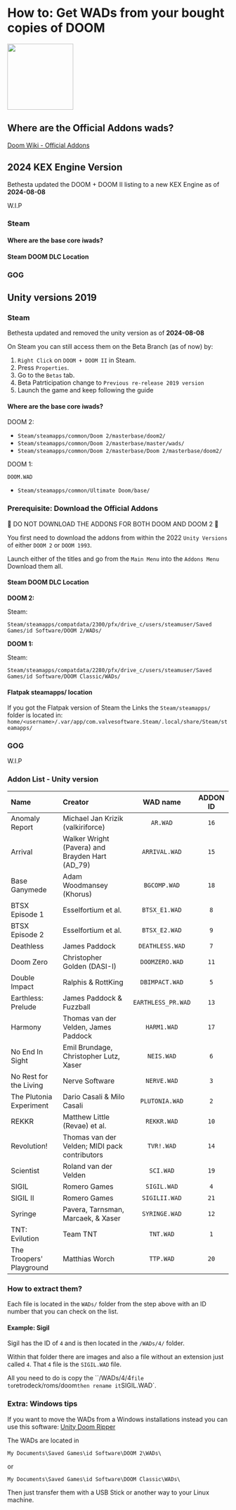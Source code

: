 # How to: Get WADs from your bought copies of DOOM

<img src="../../../wiki_images/logos/gzdoom-logo.png" width="150">

## Where are the Official Addons wads?

[Doom Wiki - Official Addons](https://doomwiki.org/wiki/Official_add-ons)

## 2024 KEX Engine Version

Bethesta updated the DOOM + DOOM II listing to a new KEX Engine as of **2024-08-08**

W.I.P

### Steam

#### Where are the base core iwads?

#### Steam DOOM DLC Location


### GOG



## Unity versions 2019

### Steam

Bethesta updated and removed the unity version as of **2024-08-08**

On Steam you can still access them on the Beta Branch (as of now) by:

1. `Right Click` on `DOOM + DOOM II` in Steam.
2. Press `Properties`.
3. Go to the `Betas` tab.
4. Beta Patrticipation change to `Previous re-release 2019 version`
5. Launch the game and keep following the guide


#### Where are the base core iwads?

DOOM 2:

- `Steam/steamapps/common/Doom 2/masterbase/doom2/`
- `Steam/steamapps/common/Doom 2/masterbase/master/wads/`
- `Steam/steamapps/common/Doom 2/masterbase/Doom 2/masterbase/doom2/`

DOOM 1:

`DOOM.WAD`

- `Steam/steamapps/common/Ultimate Doom/base/`


### Prerequisite: Download the Official Addons

🛑 DO NOT DOWNLOAD THE ADDONS FOR BOTH DOOM AND DOOM 2 🛑

You first need to download the addons from within the 2022 `Unity Versions` of either `DOOM 2` or `DOOM 1993`.

Launch either of the titles and go from the `Main Menu` into the `Addons Menu` Download them all.


#### Steam DOOM DLC Location

**DOOM 2:**

Steam:

`Steam/steamapps/compatdata/2300/pfx/drive_c/users/steamuser/Saved Games/id Software/DOOM 2/WADs/`

**DOOM 1:**

Steam:

`Steam/steamapps/compatdata/2280/pfx/drive_c/users/steamuser/Saved Games/id Software/DOOM Classic/WADs/`

#### Flatpak steamapps/ location

If you got the Flatpak version of Steam the Links the `Steam/steamapps/` folder is located in:<br>
`home/<username>/.var/app/com.valvesoftware.Steam/.local/share/Steam/steamapps/`

### GOG

W.I.P

### Addon List - Unity version

| Name                     |                      Creator                        |     WAD name         | ADDON ID |
| :---                     | :---                                                |        :---:         |  :---:   |
| Anomaly Report           |   Michael Jan Krizik (valkiriforce)                 |   `AR.WAD`           |  `16`    |
| Arrival                  |   Walker Wright (Pavera) and Brayden Hart (AD_79)   |   `ARRIVAL.WAD`      |  `15`    |
| Base Ganymede            |   Adam Woodmansey (Khorus)                          |   `BGCOMP.WAD`       |  `18`    |
| BTSX Episode 1           |   Esselfortium et al.                               |   `BTSX_E1.WAD`      |  `8`     |
| BTSX Episode 2           |   Esselfortium et al.                               |   `BTSX_E2.WAD`      |  `9`     |
| Deathless                |   James Paddock                                     |   `DEATHLESS.WAD`    |  `7`     |
| Doom Zero                |   Christopher Golden (DASI-I)                       |   `DOOMZERO.WAD`     |  `11`    |
| Double Impact            |   Ralphis & RottKing                                |   `DBIMPACT.WAD`     |  `5`     |
| Earthless: Prelude       |   James Paddock & Fuzzball                          |   `EARTHLESS_PR.WAD` |  `13`    |
| Harmony                  |   Thomas van der Velden, James Paddock              |   `HARM1.WAD`        |  `17`    |
| No End In Sight          |  Emil Brundage, Christopher Lutz, Xaser             |   `NEIS.WAD`         |  `6`     |
| No Rest for the Living   |   Nerve Software                                    |   `NERVE.WAD`        |  `3`     |
| The Plutonia Experiment  |   Dario Casali & Milo Casali                        |   `PLUTONIA.WAD`     |  `2`     |
| REKKR                    |   Matthew Little (Revae) et al.                     |   `REKKR.WAD`        |  `10`    |
| Revolution!              |   Thomas van der Velden; MIDI pack contributors     |   `TVR!.WAD`         |  `14`    |
| Scientist                |   Roland van der Velden                             |   `SCI.WAD`          |  `19`    |
| SIGIL                    |   Romero Games                                      |   `SIGIL.WAD`        |  `4`     |
| SIGIL II                 |   Romero Games                                      |   `SIGILII.WAD`      |  `21`    |
| Syringe                  |   Pavera, Tarnsman, Marcaek, & Xaser                |   `SYRINGE.WAD`      |  `12`    |
| TNT: Evilution           |   Team TNT                                          |   `TNT.WAD`          |  `1`     |
| The Troopers' Playground |   Matthias Worch                                    |   `TTP.WAD`          |  `20`    |

### How to extract them?

Each file is located in the `WADs/` folder from the step above with an ID number that you can check on the list.

#### Example: Sigil

Sigil has the ID of `4` and is then located in the `/WADs/4/` folder.

Within that folder there are images and also a file without an extension just called `4`.
That `4` file is the `SIGIL.WAD` file.

All you need to do is copy the ``/WADs/4/4` file to `retrodeck/roms/doom` then rename it `SIGIL.WAD`.


### Extra: Windows tips

If you want to move the WADs from a Windows installations instead you can use this software:
[Unity Doom Ripper](https://github.com/kevansevans/Unity-Doom-Ripper)

The WADs are located in

`My Documents\Saved Games\id Software\DOOM 2\WADs\`

or

`My Documents\Saved Games\id Software\DOOM Classic\WADs\`

Then just transfer them with a USB Stick or another way to your Linux machine.
